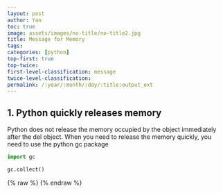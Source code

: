 ```yaml
---
layout: post
author: Yan 
toc: true
image: assets/images/no-title/no-title2.jpg
title: Message for Memory
tags:
categories: [python]
top-first: true
top-twice: 
first-level-classification: message
twice-level-classification:
permalink: /:year/:month/:day/:title:output_ext
---
```



## 1. Python quickly releases memory

Python does not release the memory occupied by the object immediately after the del object. When you need to release the memory quickly, you need to use the python gc package

```python
import gc

gc.collect()
```


{% raw %}
{% endraw %}

